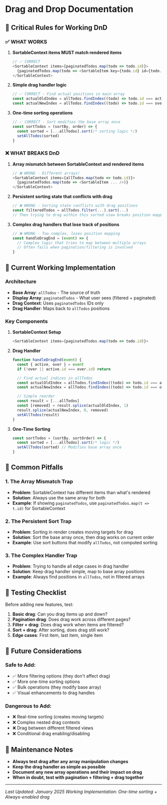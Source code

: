 # Drag and Drop Documentation

## 🎯 Critical Rules for Working DnD

### ✅ WHAT WORKS

1. **SortableContext items MUST match rendered items**

   ```javascript
   // ✅ CORRECT
   <SortableContext items={paginatedTodos.map(todo => todo.id)}>
     {paginatedTodos.map(todo => <SortableItem key={todo.id} id={todo.id} ... />)}
   </SortableContext>
   ```

2. **Simple drag handler logic**

   ```javascript
   // ✅ CORRECT - Find actual positions in main array
   const actualOldIndex = allTodos.findIndex((todo) => todo.id === active.id)
   const actualNewIndex = allTodos.findIndex((todo) => todo.id === over.id)
   ```

3. **One-time sorting operations**
   ```javascript
   // ✅ CORRECT - Sort modifies the base array once
   const sortTodos = (sortBy, order) => {
     const sorted = [...allTodos].sort(/* sorting logic */)
     setAllTodos(sorted)
   }
   ```

### ❌ WHAT BREAKS DnD

1. **Array mismatch between SortableContext and rendered items**

   ```javascript
   // ❌ WRONG - Different arrays!
   <SortableContext items={allTodos.map(todo => todo.id)}>
     {paginatedTodos.map(todo => <SortableItem ... />)}
   </SortableContext>
   ```

2. **Persistent sorting state that conflicts with drag**

   ```javascript
   // ❌ WRONG - Sorting state conflicts with drag positions
   const filteredTodos = allTodos.filter(...).sort(...)
   // Then trying to drag within this sorted view breaks position mapping
   ```

3. **Complex drag handlers that lose track of positions**
   ```javascript
   // ❌ WRONG - Too complex, loses position mapping
   const handleDragEnd = (event) => {
     // Complex logic that tries to map between multiple arrays
     // Often fails when pagination/filtering is involved
   }
   ```

## 🔧 Current Working Implementation

### Architecture

- **Base Array**: `allTodos` - The source of truth
- **Display Array**: `paginatedTodos` - What user sees (filtered + paginated)
- **Drag Context**: Uses `paginatedTodos` IDs only
- **Drag Handler**: Maps back to `allTodos` positions

### Key Components

1. **SortableContext Setup**

   ```javascript
   <SortableContext items={paginatedTodos.map(todo => todo.id)}>
   ```

2. **Drag Handler**

   ```javascript
   function handleDragEnd(event) {
     const { active, over } = event
     if (!over || active.id === over.id) return

     // Find actual indices in allTodos
     const actualOldIndex = allTodos.findIndex((todo) => todo.id === active.id)
     const actualNewIndex = allTodos.findIndex((todo) => todo.id === over.id)

     // Simple reorder
     const result = [...allTodos]
     const [removed] = result.splice(actualOldIndex, 1)
     result.splice(actualNewIndex, 0, removed)
     setAllTodos(result)
   }
   ```

3. **One-Time Sorting**
   ```javascript
   const sortTodos = (sortBy, sortOrder) => {
     const sorted = [...allTodos].sort(/* logic */)
     setAllTodos(sorted) // Modifies base array once
   }
   ```

## 🚨 Common Pitfalls

### 1. The Array Mismatch Trap

- **Problem**: SortableContext has different items than what's rendered
- **Solution**: Always use the same array for both
- **Example**: If showing `paginatedTodos`, use `paginatedTodos.map(t => t.id)` for SortableContext

### 2. The Persistent Sort Trap

- **Problem**: Sorting in render creates moving targets for drag
- **Solution**: Sort the base array once, then drag works on current order
- **Example**: Use sort buttons that modify `allTodos`, not computed sorting

### 3. The Complex Handler Trap

- **Problem**: Trying to handle all edge cases in drag handler
- **Solution**: Keep drag handler simple, map to base array positions
- **Example**: Always find positions in `allTodos`, not in filtered arrays

## 🎯 Testing Checklist

Before adding new features, test:

1. **Basic drag**: Can you drag items up and down?
2. **Pagination drag**: Does drag work across different pages?
3. **Filter + drag**: Does drag work when items are filtered?
4. **Sort + drag**: After sorting, does drag still work?
5. **Edge cases**: First item, last item, single item

## 🔮 Future Considerations

### Safe to Add:

- ✅ More filtering options (they don't affect drag)
- ✅ More one-time sorting options
- ✅ Bulk operations (they modify base array)
- ✅ Visual enhancements to drag handles

### Dangerous to Add:

- ❌ Real-time sorting (creates moving targets)
- ❌ Complex nested drag contexts
- ❌ Drag between different filtered views
- ❌ Conditional drag enabling/disabling

## 📝 Maintenance Notes

- **Always test drag after any array manipulation changes**
- **Keep the drag handler as simple as possible**
- **Document any new array operations and their impact on drag**
- **When in doubt, test with pagination + filtering + drag together**

---

_Last Updated: January 2025_ _Working Implementation: One-time sorting + Always-enabled drag_
